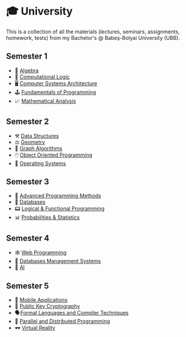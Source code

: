# 🎓 University
 This is a collection of all the materials (lectures, seminars, assignments, homework, tests) from my Bachelor's @ Babeș-Bolyai University (UBB).

## Semester 1
- 📐 [Algebra](./FirstSemester/Algebra)
- 🧠 [Computational Logic](./FirstSemester/Computational%20Logic)
- 🖥️ [Computer Systems Architecture](./FirstSemester/Computer%20System%20Arhitecture)
- 🕹️ [Fundamentals of Programming](./FirstSemester/Fundamentals%20of%20Programming)
- 📈 [Mathematical Analysis](./FirstSemester/Mathematical%20Analysis)

## Semester 2
- ⚒️ [Data Structures](./SecondSemester/DataStructures)
- ⚖️ [Geometry](./SecondSemester/Geometry)
- 🧩 [Graph Algorithms](./SecondSemester/GraphAlgorithms)
- 🖱️ [Object Oriented Programming](./SecondSemester/Object%20Oriented%20Programming)
- 💾 [Operating Systems](./SecondSemester/Operating%20Systems)

## Semester 3
- 🔋 [Advanced Programming Methods](./ThirdSemester/Advanced%20Programming%20Methods)
- 🔑 [Databases](./ThirdSemester/Databases)
- 📟 [Logical & Functional Programming](./ThirdSemester/Logical%20and%20Functional%20Programming)
- 📊 [Probabilities & Statistics](./ThirdSemester/Probabilities%20and%20Statistics)
  
## Semester 4
- 🕸️ [Web Programming](./FourthSemester/Web%20Programming)
- 🔑 [Databases Management Systems](./FourthSemester/Databases%20Management%20Systems)
- 🤖 [AI](./FourthSemester/AI)

## Semester 5
- 📲 [Mobile Applications](./FithSemester/Moibile%20Applications)
- 🔐 [Public Key Cryptography](./FithSemester/Public%20Key%20Cryptography)
- 🗣️[Formal Languages and Compiler Techniques](./FithSemester/Formal%20Languages%20and%20Compiler%20Techniques)
- 👾 [Parallel and Distributed Programming](./FithSemester/Parallel%20and%20Distributed%20Programming)
- 🕶️ [Virtual Reality](./FithSemester/Virtual%20Reality)
